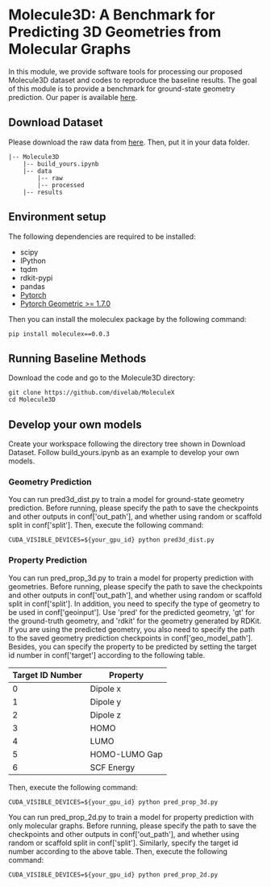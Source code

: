 # Molecule3D: A Benchmark for Predicting 3D Geometries from Molecular Graphs
In this module, we provide software tools for processing our proposed Molecule3D dataset and codes to reproduce the baseline results. The goal of this module is to provide a benchmark for ground-state geometry prediction. Our paper is available [here](https://openreview.net/forum?id=m5rEiGxOGiL).

## Download Dataset
Please download the raw data from [here](https://drive.google.com/drive/u/2/folders/1y-EyoDYMvWZwClc2uvXrM4_hQBtM85BI?usp=sharing). Then, put it in your data folder.

```
|-- Molecule3D
    |-- build_yours.ipynb
    |-- data
        |-- raw
        |-- processed
    |-- results
```

## Environment setup
The following dependencies are required to be installed:

- scipy
- IPython
- tqdm
- rdkit-pypi
- pandas
- [Pytorch](https://pytorch.org/get-started/locally/)
- [Pytorch Geometric >= 1.7.0](https://pytorch-geometric.readthedocs.io/en/latest/notes/installation.html)

Then you can install the moleculex package by the following command:

```
pip install moleculex==0.0.3
```

## Running Baseline Methods

Download the code and go to the Molecule3D directory:

```
git clone https://github.com/divelab/MoleculeX
cd Molecule3D
```

## Develop your own models

Create your workspace following the directory tree shown in Download Dataset.
Follow build_yours.ipynb as an example to develop your own models. 

### Geometry Prediction
You can run pred3d_dist.py to train a model for ground-state geometry prediction. Before running, please specify the path to save the checkpoints and other outputs in conf['out_path'], and whether using random or scaffold split in conf['split']. Then, execute the following command:

```
CUDA_VISIBLE_DEVICES=${your_gpu_id} python pred3d_dist.py
```

### Property Prediction
You can run pred_prop_3d.py to train a model for property prediction with geometries. Before running, please specify the path to save the checkpoints and other outputs in conf['out_path'], and whether using random or scaffold split in conf['split']. In addition, you need to specify the type of geometry to be used in conf['geoinput']. Use 'pred' for the predicted geometry, 'gt' for the ground-truth geometry, and 'rdkit' for the geometry generated by RDKit. If you are using the predicted geometry, you also need to specify the path to the saved geometry prediction checkpoints in conf['geo_model_path']. Besides, you can specify the property to be predicted by setting the target id number in conf['target'] according to the following table.

| Target ID Number | Property |
| ---------------- | -------- |
| 0 | Dipole x |
| 1 | Dipole y |
| 2 | Dipole z |
| 3 | HOMO |
| 4 | LUMO |
| 5 | HOMO-LUMO Gap |
| 6 | SCF Energy |

Then, execute the following command:

```
CUDA_VISIBLE_DEVICES=${your_gpu_id} python pred_prop_3d.py
```

You can run pred_prop_2d.py to train a model for property prediction with only molecular graphs. Before running, please specify the path to save the checkpoints and other outputs in conf['out_path'], and whether using random or scaffold split in conf['split']. Similarly, specify the target id number according to the above table. Then, execute the following command:

```
CUDA_VISIBLE_DEVICES=${your_gpu_id} python pred_prop_2d.py
```